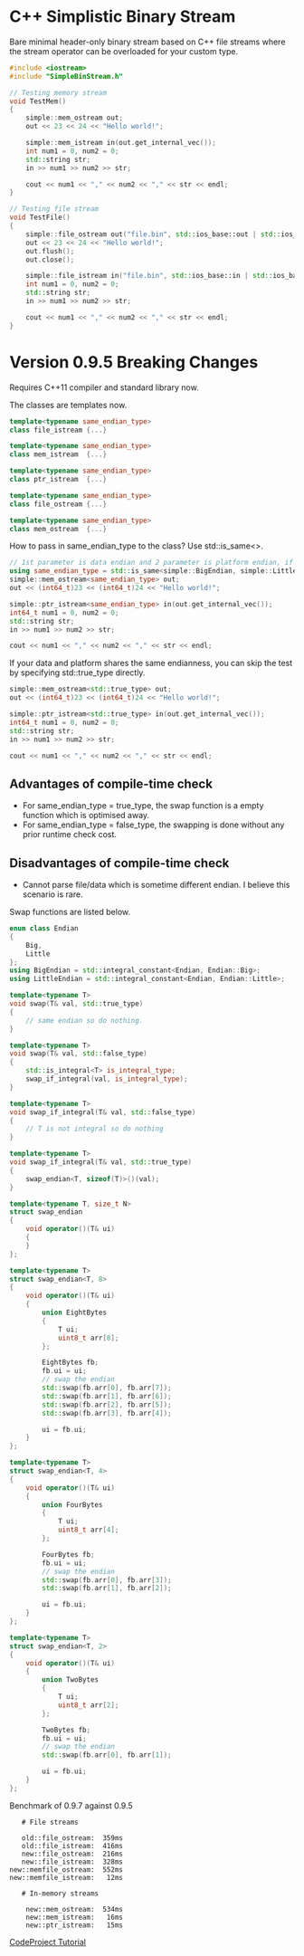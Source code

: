 # C++ Simplistic Binary Stream

Bare minimal header-only binary stream based on C++ file streams where the stream operator can be overloaded for your custom type.

```cpp
#include <iostream>
#include "SimpleBinStream.h"

// Testing memory stream
void TestMem()
{
    simple::mem_ostream out;
    out << 23 << 24 << "Hello world!";

    simple::mem_istream in(out.get_internal_vec());
    int num1 = 0, num2 = 0;
    std::string str;
    in >> num1 >> num2 >> str;

    cout << num1 << "," << num2 << "," << str << endl;
}

// Testing file stream
void TestFile()
{
    simple::file_ostream out("file.bin", std::ios_base::out | std::ios_base::binary);
    out << 23 << 24 << "Hello world!";
    out.flush();
    out.close();

    simple::file_istream in("file.bin", std::ios_base::in | std::ios_base::binary);
    int num1 = 0, num2 = 0;
    std::string str;
    in >> num1 >> num2 >> str;

    cout << num1 << "," << num2 << "," << str << endl;
}
```

# Version 0.9.5 Breaking Changes

Requires C++11 compiler and standard library now.

The classes are templates now. 

```cpp
template<typename same_endian_type>
class file_istream {...}

template<typename same_endian_type>
class mem_istream  {...}

template<typename same_endian_type>
class ptr_istream  {...}

template<typename same_endian_type>
class file_ostream {...}

template<typename same_endian_type>
class mem_ostream  {...}
```

How to pass in same_endian_type to the class? Use std::is_same<>.

```cpp
// 1st parameter is data endian and 2 parameter is platform endian, if they are different, swap.
using same_endian_type = std::is_same<simple::BigEndian, simple::LittleEndian>;
simple::mem_ostream<same_endian_type> out;
out << (int64_t)23 << (int64_t)24 << "Hello world!";

simple::ptr_istream<same_endian_type> in(out.get_internal_vec());
int64_t num1 = 0, num2 = 0;
std::string str;
in >> num1 >> num2 >> str;

cout << num1 << "," << num2 << "," << str << endl;
```

If your data and platform shares the same endianness, you can skip the test by specifying std::true_type directly.

```cpp
simple::mem_ostream<std::true_type> out;
out << (int64_t)23 << (int64_t)24 << "Hello world!";

simple::ptr_istream<std::true_type> in(out.get_internal_vec());
int64_t num1 = 0, num2 = 0;
std::string str;
in >> num1 >> num2 >> str;

cout << num1 << "," << num2 << "," << str << endl;
```

## Advantages of compile-time check

* For same_endian_type = true_type, the swap function is a empty function which is optimised away.
* For same_endian_type = false_type, the swapping is done without any prior runtime check cost.

## Disadvantages of compile-time check

* Cannot parse file/data which is sometime different endian. I believe this scenario is rare.

Swap functions are listed below.

```cpp
enum class Endian
{
    Big,
    Little
};
using BigEndian = std::integral_constant<Endian, Endian::Big>;
using LittleEndian = std::integral_constant<Endian, Endian::Little>;

template<typename T>
void swap(T& val, std::true_type)
{
    // same endian so do nothing.
}

template<typename T>
void swap(T& val, std::false_type)
{
    std::is_integral<T> is_integral_type;
    swap_if_integral(val, is_integral_type);
}

template<typename T>
void swap_if_integral(T& val, std::false_type)
{
    // T is not integral so do nothing
}

template<typename T>
void swap_if_integral(T& val, std::true_type)
{
    swap_endian<T, sizeof(T)>()(val);
}

template<typename T, size_t N>
struct swap_endian
{
    void operator()(T& ui)
    {
    }
};

template<typename T>
struct swap_endian<T, 8>
{
    void operator()(T& ui)
    {
        union EightBytes
        {
            T ui;
            uint8_t arr[8];
        };

        EightBytes fb;
        fb.ui = ui;
        // swap the endian
        std::swap(fb.arr[0], fb.arr[7]);
        std::swap(fb.arr[1], fb.arr[6]);
        std::swap(fb.arr[2], fb.arr[5]);
        std::swap(fb.arr[3], fb.arr[4]);

        ui = fb.ui;
    }
};

template<typename T>
struct swap_endian<T, 4>
{
    void operator()(T& ui)
    {
        union FourBytes
        {
            T ui;
            uint8_t arr[4];
        };

        FourBytes fb;
        fb.ui = ui;
        // swap the endian
        std::swap(fb.arr[0], fb.arr[3]);
        std::swap(fb.arr[1], fb.arr[2]);

        ui = fb.ui;
    }
};

template<typename T>
struct swap_endian<T, 2>
{
    void operator()(T& ui)
    {
        union TwoBytes
        {
            T ui;
            uint8_t arr[2];
        };

        TwoBytes fb;
        fb.ui = ui;
        // swap the endian
        std::swap(fb.arr[0], fb.arr[1]);

        ui = fb.ui;
    }
};
```

Benchmark of 0.9.7 against 0.9.5

```
   # File streams

   old::file_ostream:  359ms
   old::file_istream:  416ms
   new::file_ostream:  216ms
   new::file_istream:  328ms
new::memfile_ostream:  552ms
new::memfile_istream:   12ms

   # In-memory streams

    new::mem_ostream:  534ms
    new::mem_istream:   16ms
    new::ptr_istream:   15ms
```

[CodeProject Tutorial](http://www.codeproject.com/Tips/808776/Cplusplus-Simplistic-Binary-Streams)